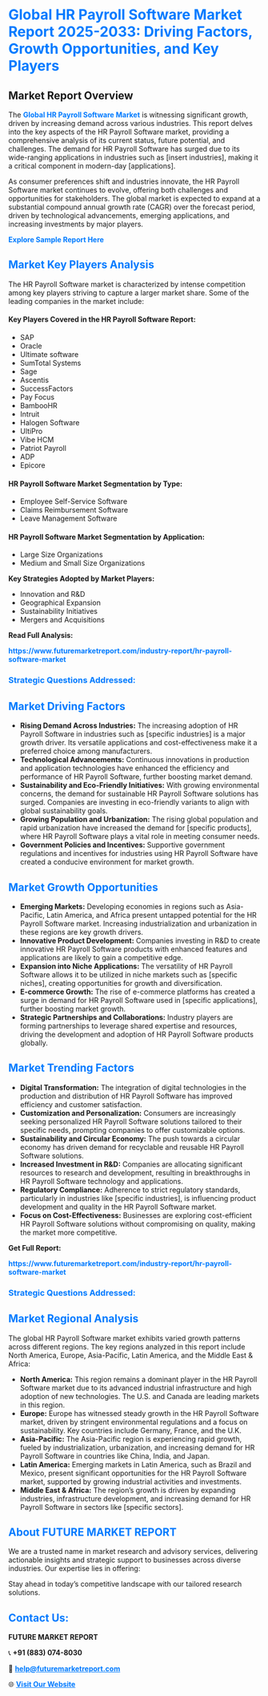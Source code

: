 <h1 style="color: #007BFF;">Global HR Payroll Software Market Report 2025-2033: Driving Factors, Growth Opportunities, and Key Players</h1>

<section id="overview">
<h2>Market Report Overview</h2>
<p>The <a href="https://www.futuremarketreport.com/industry-report/hr-payroll-software-market" style="color: #007BFF; text-decoration: none;"><strong>Global HR Payroll Software Market</strong></a> is witnessing significant growth, driven by increasing demand across various industries. This report delves into the key aspects of the HR Payroll Software market, providing a comprehensive analysis of its current status, future potential, and challenges. The demand for HR Payroll Software has surged due to its wide-ranging applications in industries such as [insert industries], making it a critical component in modern-day [applications].</p>
<p>As consumer preferences shift and industries innovate, the HR Payroll Software market continues to evolve, offering both challenges and opportunities for stakeholders. The global market is expected to expand at a substantial compound annual growth rate (CAGR) over the forecast period, driven by technological advancements, emerging applications, and increasing investments by major players.</p>
</section>

<section id="overview">
<p><a href="https://www.futuremarketreport.com/request-sample/reportId=42998" style="color: #007BFF; text-decoration: none;"><strong>Explore Sample Report Here</strong></a></p>
</section>

<section id="key-players">
<h2 style="color: #007BFF;">Market Key Players Analysis</h2>
<p>The HR Payroll Software market is characterized by intense competition among key players striving to capture a larger market share. Some of the leading companies in the market include:</p>
<h4>Key Players Covered in the HR Payroll Software Report:</h4>
<ul><li>SAP</li><li>Oracle</li><li>Ultimate software</li><li>SumTotal Systems</li><li>Sage</li><li>Ascentis</li><li>SuccessFactors</li><li>Pay Focus</li><li>BambooHR</li><li>Intruit</li><li>Halogen Software</li><li>UltiPro</li><li>Vibe HCM</li><li>Patriot Payroll</li><li>ADP</li><li>Epicore</li></ul>
<h4>HR Payroll Software Market Segmentation by Type:</h4>
<ul><li>Employee Self-Service Software</li><li>Claims Reimbursement Software</li><li>Leave Management Software</li></ul>

<h4>HR Payroll Software Market Segmentation by Application:</h4>
<ul><li>Large Size Organizations</li><li>Medium and Small Size Organizations</li></ul>
<p><strong>Key Strategies Adopted by Market Players:</strong></p>
<ul>
<li>Innovation and R&D</li>
<li>Geographical Expansion</li>
<li>Sustainability Initiatives</li>
<li>Mergers and Acquisitions</li>
</ul>
</section>

<section>
<p><strong>Read Full Analysis: </strong></p><a href="https://www.futuremarketreport.com/industry-report/hr-payroll-software-market" style="color: #007BFF; text-decoration: none;"><strong>https://www.futuremarketreport.com/industry-report/hr-payroll-software-market</strong></a>
<h3 style="color: #007BFF;">Strategic Questions Addressed:</h3>
</section>

<section id="driving-factors">
<h2 style="color: #007BFF;">Market Driving Factors</h2>
<ul>
<li><strong>Rising Demand Across Industries:</strong> The increasing adoption of HR Payroll Software in industries such as [specific industries] is a major growth driver. Its versatile applications and cost-effectiveness make it a preferred choice among manufacturers.</li>
<li><strong>Technological Advancements:</strong> Continuous innovations in production and application technologies have enhanced the efficiency and performance of HR Payroll Software, further boosting market demand.</li>
<li><strong>Sustainability and Eco-Friendly Initiatives:</strong> With growing environmental concerns, the demand for sustainable HR Payroll Software solutions has surged. Companies are investing in eco-friendly variants to align with global sustainability goals.</li>
<li><strong>Growing Population and Urbanization:</strong> The rising global population and rapid urbanization have increased the demand for [specific products], where HR Payroll Software plays a vital role in meeting consumer needs.</li>
<li><strong>Government Policies and Incentives:</strong> Supportive government regulations and incentives for industries using HR Payroll Software have created a conducive environment for market growth.</li>
</ul>
</section>

<section id="growth-opportunities">
<h2 style="color: #007BFF;">Market Growth Opportunities</h2>
<ul>
<li><strong>Emerging Markets:</strong> Developing economies in regions such as Asia-Pacific, Latin America, and Africa present untapped potential for the HR Payroll Software market. Increasing industrialization and urbanization in these regions are key growth drivers.</li>
<li><strong>Innovative Product Development:</strong> Companies investing in R&D to create innovative HR Payroll Software products with enhanced features and applications are likely to gain a competitive edge.</li>
<li><strong>Expansion into Niche Applications:</strong> The versatility of HR Payroll Software allows it to be utilized in niche markets such as [specific niches], creating opportunities for growth and diversification.</li>
<li><strong>E-commerce Growth:</strong> The rise of e-commerce platforms has created a surge in demand for HR Payroll Software used in [specific applications], further boosting market growth.</li>
<li><strong>Strategic Partnerships and Collaborations:</strong> Industry players are forming partnerships to leverage shared expertise and resources, driving the development and adoption of HR Payroll Software products globally.</li>
</ul>
</section>

<section id="trending-factors">
<h2 style="color: #007BFF;">Market Trending Factors</h2>
<ul>
<li><strong>Digital Transformation:</strong> The integration of digital technologies in the production and distribution of HR Payroll Software has improved efficiency and customer satisfaction.</li>
<li><strong>Customization and Personalization:</strong> Consumers are increasingly seeking personalized HR Payroll Software solutions tailored to their specific needs, prompting companies to offer customizable options.</li>
<li><strong>Sustainability and Circular Economy:</strong> The push towards a circular economy has driven demand for recyclable and reusable HR Payroll Software solutions.</li>
<li><strong>Increased Investment in R&D:</strong> Companies are allocating significant resources to research and development, resulting in breakthroughs in HR Payroll Software technology and applications.</li>
<li><strong>Regulatory Compliance:</strong> Adherence to strict regulatory standards, particularly in industries like [specific industries], is influencing product development and quality in the HR Payroll Software market.</li>
<li><strong>Focus on Cost-Effectiveness:</strong> Businesses are exploring cost-efficient HR Payroll Software solutions without compromising on quality, making the market more competitive.</li>
</ul>
</section>

<section>
<p><strong>Get Full Report: </strong></p><a href="https://www.futuremarketreport.com/industry-report/hr-payroll-software-market" style="color: #007BFF; text-decoration: none;"><strong>https://www.futuremarketreport.com/industry-report/hr-payroll-software-market</strong></a>
<h3 style="color: #007BFF;">Strategic Questions Addressed:</h3>
</section>


<section id="regional-analysis">
<h2 style="color: #007BFF;">Market Regional Analysis</h2>
<p>The global HR Payroll Software market exhibits varied growth patterns across different regions. The key regions analyzed in this report include North America, Europe, Asia-Pacific, Latin America, and the Middle East & Africa:</p>
<ul>
<li><strong>North America:</strong> This region remains a dominant player in the HR Payroll Software market due to its advanced industrial infrastructure and high adoption of new technologies. The U.S. and Canada are leading markets in this region.</li>
<li><strong>Europe:</strong> Europe has witnessed steady growth in the HR Payroll Software market, driven by stringent environmental regulations and a focus on sustainability. Key countries include Germany, France, and the U.K.</li>
<li><strong>Asia-Pacific:</strong> The Asia-Pacific region is experiencing rapid growth, fueled by industrialization, urbanization, and increasing demand for HR Payroll Software in countries like China, India, and Japan.</li>
<li><strong>Latin America:</strong> Emerging markets in Latin America, such as Brazil and Mexico, present significant opportunities for the HR Payroll Software market, supported by growing industrial activities and investments.</li>
<li><strong>Middle East & Africa:</strong> The region’s growth is driven by expanding industries, infrastructure development, and increasing demand for HR Payroll Software in sectors like [specific sectors].</li>
</ul>
</section>

<footer>
<h2 style="color: #007BFF;">About FUTURE MARKET REPORT</h2>
<p>We are a trusted name in market research and advisory services, delivering actionable insights and strategic support to businesses across diverse industries. Our expertise lies in offering:</p>

<p>Stay ahead in today’s competitive landscape with our tailored research solutions.</p>

<h2 style="color: #007BFF;">Contact Us:</h2>
<p><strong>FUTURE MARKET REPORT</strong></p>
<p>📞 <strong>+91 (883) 074-8030</strong></p>
<p>📧 <strong><a href="mailto:help@futuremarketreport.com" style="color: #007BFF;">help@futuremarketreport.com</a></strong></p>
<p>🌐 <strong><a href="https://www.futuremarketreport.com/" style="color: #007BFF;">Visit Our Website</a></strong></p>
</footer>